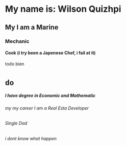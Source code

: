 # My name is: Wilson Quizhpi
## My I am a Marine 
### Mechanic
#### Cook (i try been a Japenese Chef, i fail at it)
todo bien 
# `do`
##### I have degree in Economic and Mathematic
###### my my career I am a Real Esta Developer 
###### Single Dad
###### i dont know what happen
